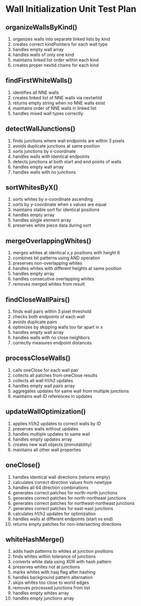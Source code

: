 # Wall Initialization Unit Test Plan

## organizeWallsByKind()

1. organizes walls into separate linked lists by kind
2. creates correct kindPointers for each wall type
3. handles empty wall array
4. handles walls of only one kind
5. maintains linked list order within each kind
6. creates proper nextId chains for each kind

## findFirstWhiteWalls()

1. identifies all NNE walls
2. creates linked list of NNE walls via nextwhId
3. returns empty string when no NNE walls exist
4. maintains order of NNE walls in linked list
5. handles mixed wall types correctly

## detectWallJunctions()

1. finds junctions where wall endpoints are within 3 pixels
2. avoids duplicate junctions at same position
3. sorts junctions by x-coordinate
4. handles walls with identical endpoints
5. detects junctions at both start and end points of walls
6. handles empty wall array
7. handles walls with no junctions

## sortWhitesByX()

1. sorts whites by x-coordinate ascending
2. sorts by y-coordinate when x values are equal
3. maintains stable sort for identical positions
4. handles empty array
5. handles single element array
6. preserves white piece data during sort

## mergeOverlappingWhites()

1. merges whites at identical x,y positions with height 6
2. combines bit patterns using AND operation
3. preserves non-overlapping whites
4. handles whites with different heights at same position
5. handles empty array
6. handles consecutive overlapping whites
7. removes merged whites from result

## findCloseWallPairs()

1. finds wall pairs within 3 pixel threshold
2. checks both endpoints of each wall
3. avoids duplicate pairs
4. optimizes by skipping walls too far apart in x
5. handles empty wall array
6. handles walls with no close neighbors
7. correctly measures endpoint distances

## processCloseWalls()

1. calls oneClose for each wall pair
2. collects all patches from oneClose results
3. collects all wall h1/h2 updates
4. handles empty wall pairs array
5. aggregates updates for same wall from multiple junctions
6. maintains wall ID references in updates

## updateWallOptimization()

1. applies h1/h2 updates to correct walls by ID
2. preserves walls without updates
3. handles multiple updates to same wall
4. handles empty updates array
5. creates new wall objects (immutability)
6. maintains all other wall properties

## oneClose()

1. handles identical wall directions (returns empty)
2. calculates correct direction values from newtype
3. handles all 64 direction combinations
4. generates correct patches for north-north junctions
5. generates correct patches for north-northeast junctions
6. generates correct patches for northeast-northeast junctions
7. generates correct patches for east-east junctions
8. calculates h1/h2 updates for optimization
9. handles walls at different endpoints (start vs end)
10. returns empty patches for non-intersecting directions

## whiteHashMerge()

1. adds hash patterns to whites at junction positions
2. finds whites within tolerance of junctions
3. converts white data using XOR with hash pattern
4. preserves whites not at junctions
5. marks whites with hasj flag after hashing
6. handles background pattern alternation
7. skips whites too close to world edges
8. removes processed junctions from list
9. handles empty whites array
10. handles empty junctions array
